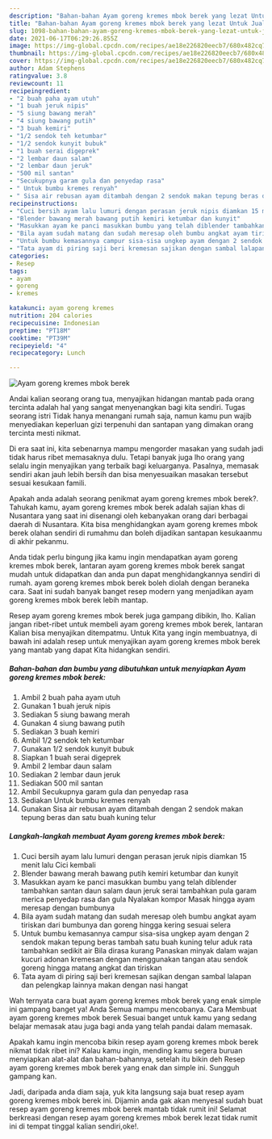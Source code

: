 ```yaml
---
description: "Bahan-bahan Ayam goreng kremes mbok berek yang lezat Untuk Jualan"
title: "Bahan-bahan Ayam goreng kremes mbok berek yang lezat Untuk Jualan"
slug: 1098-bahan-bahan-ayam-goreng-kremes-mbok-berek-yang-lezat-untuk-jualan
date: 2021-06-17T06:29:26.855Z
image: https://img-global.cpcdn.com/recipes/ae18e226820eecb7/680x482cq70/ayam-goreng-kremes-mbok-berek-foto-resep-utama.jpg
thumbnail: https://img-global.cpcdn.com/recipes/ae18e226820eecb7/680x482cq70/ayam-goreng-kremes-mbok-berek-foto-resep-utama.jpg
cover: https://img-global.cpcdn.com/recipes/ae18e226820eecb7/680x482cq70/ayam-goreng-kremes-mbok-berek-foto-resep-utama.jpg
author: Adam Stephens
ratingvalue: 3.8
reviewcount: 11
recipeingredient:
- "2 buah paha ayam utuh"
- "1 buah jeruk nipis"
- "5 siung bawang merah"
- "4 siung bawang putih"
- "3 buah kemiri"
- "1/2 sendok teh ketumbar"
- "1/2 sendok kunyit bubuk"
- "1 buah serai digeprek"
- "2 lembar daun salam"
- "2 lembar daun jeruk"
- "500 mil santan"
- "Secukupnya garam gula dan penyedap rasa"
- " Untuk bumbu kremes renyah"
- " Sisa air rebusan ayam ditambah dengan 2 sendok makan tepung beras dan satu buah kuning telur"
recipeinstructions:
- "Cuci bersih ayam lalu lumuri dengan perasan jeruk nipis diamkan 15 menit lalu Cici kembali"
- "Blender bawang merah bawang putih kemiri ketumbar dan kunyit"
- "Masukkan ayam ke panci masukkan bumbu yang telah diblender tambahkan santan daun salam daun jeruk serai tambahkan pula garam merica penyedap rasa dan gula Nyalakan kompor Masak hingga ayam meresap dengan bumbunya"
- "Bila ayam sudah matang dan sudah meresap oleh bumbu angkat ayam tiriskan dari bumbunya dan goreng hingga kering sesuai selera"
- "Untuk bumbu kemasannya campur sisa-sisa ungkep ayam dengan 2 sendok makan tepung beras tambah satu buah kuning telur aduk rata tambahkan sedikit air Bila dirasa kurang Panaskan minyak dalam wajan kucuri adonan kremesan dengan menggunakan tangan atau sendok goreng hingga matang angkat dan tiriskan"
- "Tata ayam di piring saji beri kremesan sajikan dengan sambal lalapan dan pelengkap lainnya makan dengan nasi hangat"
categories:
- Resep
tags:
- ayam
- goreng
- kremes

katakunci: ayam goreng kremes 
nutrition: 204 calories
recipecuisine: Indonesian
preptime: "PT18M"
cooktime: "PT39M"
recipeyield: "4"
recipecategory: Lunch

---
```



![Ayam goreng kremes mbok berek](https://img-global.cpcdn.com/recipes/ae18e226820eecb7/680x482cq70/ayam-goreng-kremes-mbok-berek-foto-resep-utama.jpg)

Andai kalian seorang orang tua, menyajikan hidangan mantab pada orang tercinta adalah hal yang sangat menyenangkan bagi kita sendiri. Tugas seorang istri Tidak hanya menangani rumah saja, namun kamu pun wajib menyediakan keperluan gizi terpenuhi dan santapan yang dimakan orang tercinta mesti nikmat.

Di era  saat ini, kita sebenarnya mampu mengorder masakan yang sudah jadi tidak harus ribet memasaknya dulu. Tetapi banyak juga lho orang yang selalu ingin menyajikan yang terbaik bagi keluarganya. Pasalnya, memasak sendiri akan jauh lebih bersih dan bisa menyesuaikan masakan tersebut sesuai kesukaan famili. 



Apakah anda adalah seorang penikmat ayam goreng kremes mbok berek?. Tahukah kamu, ayam goreng kremes mbok berek adalah sajian khas di Nusantara yang saat ini disenangi oleh kebanyakan orang dari berbagai daerah di Nusantara. Kita bisa menghidangkan ayam goreng kremes mbok berek olahan sendiri di rumahmu dan boleh dijadikan santapan kesukaanmu di akhir pekanmu.

Anda tidak perlu bingung jika kamu ingin mendapatkan ayam goreng kremes mbok berek, lantaran ayam goreng kremes mbok berek sangat mudah untuk didapatkan dan anda pun dapat menghidangkannya sendiri di rumah. ayam goreng kremes mbok berek boleh diolah dengan beraneka cara. Saat ini sudah banyak banget resep modern yang menjadikan ayam goreng kremes mbok berek lebih mantap.

Resep ayam goreng kremes mbok berek juga gampang dibikin, lho. Kalian jangan ribet-ribet untuk membeli ayam goreng kremes mbok berek, lantaran Kalian bisa menyajikan ditempatmu. Untuk Kita yang ingin membuatnya, di bawah ini adalah resep untuk menyajikan ayam goreng kremes mbok berek yang mantab yang dapat Kita hidangkan sendiri.

<!--inarticleads1-->

##### Bahan-bahan dan bumbu yang dibutuhkan untuk menyiapkan Ayam goreng kremes mbok berek:

1. Ambil 2 buah paha ayam utuh
1. Gunakan 1 buah jeruk nipis
1. Sediakan 5 siung bawang merah
1. Gunakan 4 siung bawang putih
1. Sediakan 3 buah kemiri
1. Ambil 1/2 sendok teh ketumbar
1. Gunakan 1/2 sendok kunyit bubuk
1. Siapkan 1 buah serai digeprek
1. Ambil 2 lembar daun salam
1. Sediakan 2 lembar daun jeruk
1. Sediakan 500 mil santan
1. Ambil Secukupnya garam gula dan penyedap rasa
1. Sediakan  Untuk bumbu kremes renyah
1. Gunakan  Sisa air rebusan ayam ditambah dengan 2 sendok makan tepung beras dan satu buah kuning telur




<!--inarticleads2-->

##### Langkah-langkah membuat Ayam goreng kremes mbok berek:

1. Cuci bersih ayam lalu lumuri dengan perasan jeruk nipis diamkan 15 menit lalu Cici kembali
1. Blender bawang merah bawang putih kemiri ketumbar dan kunyit
1. Masukkan ayam ke panci masukkan bumbu yang telah diblender tambahkan santan daun salam daun jeruk serai tambahkan pula garam merica penyedap rasa dan gula Nyalakan kompor Masak hingga ayam meresap dengan bumbunya
1. Bila ayam sudah matang dan sudah meresap oleh bumbu angkat ayam tiriskan dari bumbunya dan goreng hingga kering sesuai selera
1. Untuk bumbu kemasannya campur sisa-sisa ungkep ayam dengan 2 sendok makan tepung beras tambah satu buah kuning telur aduk rata tambahkan sedikit air Bila dirasa kurang Panaskan minyak dalam wajan kucuri adonan kremesan dengan menggunakan tangan atau sendok goreng hingga matang angkat dan tiriskan
1. Tata ayam di piring saji beri kremesan sajikan dengan sambal lalapan dan pelengkap lainnya makan dengan nasi hangat




Wah ternyata cara buat ayam goreng kremes mbok berek yang enak simple ini gampang banget ya! Anda Semua mampu mencobanya. Cara Membuat ayam goreng kremes mbok berek Sesuai banget untuk kamu yang sedang belajar memasak atau juga bagi anda yang telah pandai dalam memasak.

Apakah kamu ingin mencoba bikin resep ayam goreng kremes mbok berek nikmat tidak ribet ini? Kalau kamu ingin, mending kamu segera buruan menyiapkan alat-alat dan bahan-bahannya, setelah itu bikin deh Resep ayam goreng kremes mbok berek yang enak dan simple ini. Sungguh gampang kan. 

Jadi, daripada anda diam saja, yuk kita langsung saja buat resep ayam goreng kremes mbok berek ini. Dijamin anda gak akan menyesal sudah buat resep ayam goreng kremes mbok berek mantab tidak rumit ini! Selamat berkreasi dengan resep ayam goreng kremes mbok berek lezat tidak rumit ini di tempat tinggal kalian sendiri,oke!.

